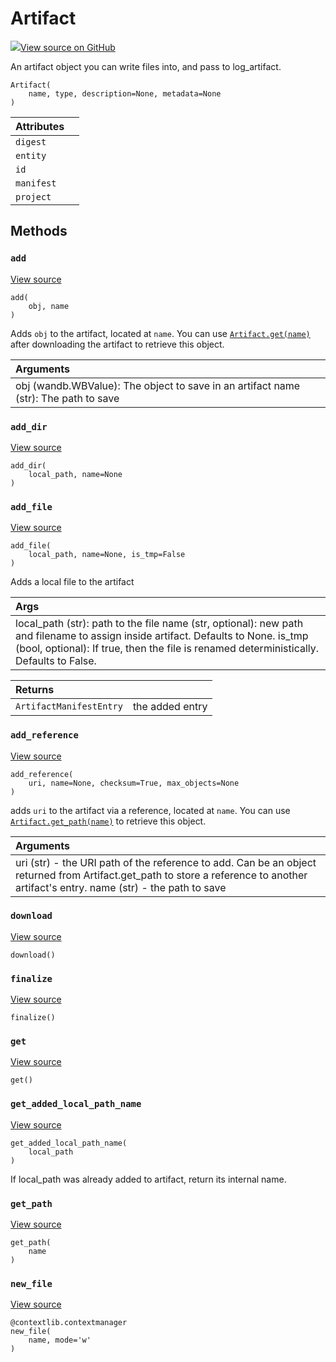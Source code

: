 # Artifact

[![](https://www.tensorflow.org/images/GitHub-Mark-32px.png)View source on GitHub](https://www.github.com/wandb/client/tree/master/wandb/sdk/wandb_artifacts.py#L37-L302)

An artifact object you can write files into, and pass to log\_artifact.

```text
Artifact(
    name, type, description=None, metadata=None
)
```

| Attributes |  |
| :--- | :--- |
|  `digest` |  |
|  `entity` |  |
|  `id` |  |
|  `manifest` |  |
|  `project` |  |

## Methods

### `add` <a id="add"></a>

[View source](https://www.github.com/wandb/client/tree/master/wandb/sdk/wandb_artifacts.py#L220-L262)

```text
add(
    obj, name
)
```

Adds `obj` to the artifact, located at `name`. You can use [`Artifact.get(name)`](artifact.md#get) after downloading the artifact to retrieve this object.

| Arguments |
| :--- |
|  obj \(wandb.WBValue\): The object to save in an artifact name \(str\): The path to save |

### `add_dir` <a id="add_dir"></a>

[View source](https://www.github.com/wandb/client/tree/master/wandb/sdk/wandb_artifacts.py#L150-L183)

```text
add_dir(
    local_path, name=None
)
```

### `add_file` <a id="add_file"></a>

[View source](https://www.github.com/wandb/client/tree/master/wandb/sdk/wandb_artifacts.py#L124-L148)

```text
add_file(
    local_path, name=None, is_tmp=False
)
```

Adds a local file to the artifact

| Args |
| :--- |
|  local\_path \(str\): path to the file name \(str, optional\): new path and filename to assign inside artifact. Defaults to None. is\_tmp \(bool, optional\): If true, then the file is renamed deterministically. Defaults to False. |

| Returns |  |
| :--- | :--- |
|  `ArtifactManifestEntry` |  the added entry |

### `add_reference` <a id="add_reference"></a>

[View source](https://www.github.com/wandb/client/tree/master/wandb/sdk/wandb_artifacts.py#L185-L218)

```text
add_reference(
    uri, name=None, checksum=True, max_objects=None
)
```

adds `uri` to the artifact via a reference, located at `name`. You can use [`Artifact.get_path(name)`](artifact.md#get_path) to retrieve this object.

| Arguments |
| :--- |
|  uri \(str\) - the URI path of the reference to add. Can be an object returned from Artifact.get\_path to store a reference to another artifact's entry. name \(str\) - the path to save |

### `download` <a id="download"></a>

[View source](https://www.github.com/wandb/client/tree/master/wandb/sdk/wandb_artifacts.py#L274-L275)

```text
download()
```

### `finalize` <a id="finalize"></a>

[View source](https://www.github.com/wandb/client/tree/master/wandb/sdk/wandb_artifacts.py#L280-L286)

```text
finalize()
```

### `get` <a id="get"></a>

[View source](https://www.github.com/wandb/client/tree/master/wandb/sdk/wandb_artifacts.py#L277-L278)

```text
get()
```

### `get_added_local_path_name` <a id="get_added_local_path_name"></a>

[View source](https://www.github.com/wandb/client/tree/master/wandb/sdk/wandb_artifacts.py#L264-L269)

```text
get_added_local_path_name(
    local_path
)
```

If local\_path was already added to artifact, return its internal name.

### `get_path` <a id="get_path"></a>

[View source](https://www.github.com/wandb/client/tree/master/wandb/sdk/wandb_artifacts.py#L271-L272)

```text
get_path(
    name
)
```

### `new_file` <a id="new_file"></a>

[View source](https://www.github.com/wandb/client/tree/master/wandb/sdk/wandb_artifacts.py#L109-L122)

```text
@contextlib.contextmanager
new_file(
    name, mode='w'
)
```

